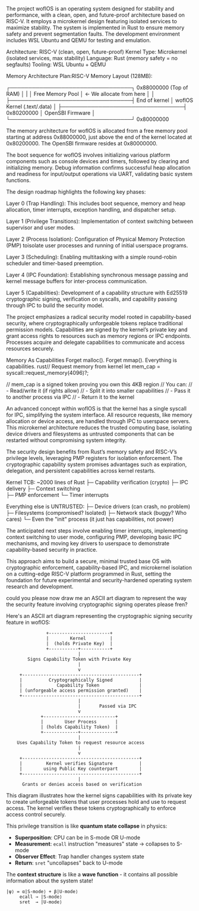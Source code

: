 The project woflOS is an operating system designed for stability and
performance, with a clean, open, and future-proof architecture based
on RISC-V. It employs a microkernel design featuring isolated services to
maximize stability. The system is implemented in Rust to ensure memory
safety and prevent segmentation faults. The development environment includes
WSL Ubuntu and QEMU for testing and emulation.


Architecture: RISC-V (clean, open, future-proof)
Kernel Type:  Microkernel (isolated services, max stability)
Language:     Rust (memory safety = no segfaults)
Tooling:      WSL Ubuntu + QEMU


Memory Architecture Plan:RISC-V Memory Layout (128MB):

┌─────────────────────────────────┐ 0x88000000 (Top of RAM)
│                                 |
│   Free Memory Pool              │ ← We allocate from here
│                                 │
├─────────────────────────────────┤ End of kernel
│   woflOS Kernel (.text/.data)   │
├─────────────────────────────────┤ 0x80200000
│   OpenSBI Firmware              │
└─────────────────────────────────┘ 0x80000000


The memory architecture for woflOS is allocated from a free memory pool
starting at address 0x88000000, just above the end of the kernel located
at 0x80200000. The OpenSBI firmware resides at 0x80000000.

The boot sequence for woflOS involves initializing various platform components
such as console devices and timers, followed by clearing and initializing memory.
Debug information confirms successful heap allocation and readiness for
input/output operations via UART, validating basic system functions.


The design roadmap highlights the following key phases:

Layer 0 (Trap Handling): This includes boot sequence, memory and heap allocation,
timer interrupts, exception handling, and dispatcher setup.

Layer 1 (Privilege Transitions): Implementation of context switching between
supervisor and user modes.

Layer 2 (Process Isolation): Configuration of Physical Memory Protection (PMP)
toisolate user processes and running of initial userspace programs.

Layer 3 (Scheduling): Enabling multitasking with a simple round-robin scheduler and
timer-based preemption.

Layer 4 (IPC Foundation): Establishing synchronous message passing and kernel message
buffers for inter-process communication.

Layer 5 (Capabilities): Development of a capability structure with Ed25519 cryptographic
signing, verification on syscalls, and capability passing through IPC to build the
security model.


The project emphasizes a radical security model rooted in capability-based security,
where cryptographically unforgeable tokens replace traditional permission models.
Capabilities are signed by the kernel’s private key and grant access rights to
resources such as memory regions or IPC endpoints. Processes acquire and delegate
capabilities to communicate and access resources securely.


Memory As Capabilities
Forget malloc(). Forget mmap(). Everything is capabilities.
rust// Request memory from kernel
let mem_cap = syscall::request_memory(4096)?;

// mem_cap is a signed token proving you own this 4KB region
// You can:
// - Read/write it (if rights allow)
// - Split it into smaller capabilities
// - Pass it to another process via IPC
// - Return it to the kernel


An advanced concept within woflOS is that the kernel has a single syscall for IPC,
simplifying the system interface. All resource requests, like memory allocation or
device access, are handled through IPC to userspace servers. This microkernel
architecture reduces the trusted computing base, isolating device drivers and
filesystems as untrusted components that can be restarted without compromising
system integrity.

The security design benefits from Rust’s memory safety and RISC-V’s privilege levels,
leveraging PMP registers for isolation enforcement. The cryptographic capability system
promises advantages such as expiration, delegation, and persistent capabilities across
kernel restarts.

Kernel TCB: ~2000 lines of Rust
├─ Capability verification (crypto)
├─ IPC delivery
├─ Context switching  
├─ PMP enforcement
└─ Timer interrupts

Everything else is UNTRUSTED:
├─ Device drivers (can crash, no problem)
├─ Filesystems (compromised? Isolated)
├─ Network stack (buggy? Who cares)
└─ Even the "init" process (it just has capabilities, not power)

The anticipated next steps involve enabling timer interrupts, implementing context
switching to user mode, configuring PMP, developing basic IPC mechanisms, and moving key
drivers to userspace to demonstrate capability-based security in practice.

This approach aims to build a secure, minimal trusted base OS with cryptographic
enforcement, capability-based IPC, and microkernel isolation on a cutting-edge RISC-V
platform programmed in Rust, setting the foundation for future experimental and
security-hardened operating system research and development.

could you please now draw me an ASCII art diagram to represent the way the security
feature involving cryptographic signing operates please fren?

Here's an ASCII art diagram representing the cryptographic signing security feature in woflOS:

                   +-----------------------+
                   |        Kernel         |
                   |  (holds Private Key)  |
                   +-----------+-----------+
                               |
            Signs Capability Token with Private Key
                               |
                               v
         +--------------------------------------------+
         |          Cryptographically Signed          |
         |             Capability Token               |
         | (unforgeable access permission granted)    |
         +--------------------------------------------+
                               |
                               |       Passed via IPC
                               v
                 +---------------------------+
                 |        User Process       |
                 | (holds Capability Token)  |
                 +-------------+-------------+
                               |
        Uses Capability Token to request resource access
                               |
                               v
         +--------------------------------------------+
         |         Kernel verifies Signature          |
         |        using Public Key counterpart        |
         +--------------------------------------------+
                               |
          Grants or denies access based on verification

This diagram illustrates how the kernel signs capabilities with its
private key to create unforgeable tokens that user processes hold and
use to request access. The kernel verifies these tokens cryptographically
to enforce access control securely.


This privilege transition is like **quantum state collapse** in physics:
- **Superposition**: CPU can be in S-mode OR U-mode
- **Measurement**: `ecall` instruction "measures" state → collapses to S-mode
- **Observer Effect**: Trap handler changes system state
- **Return**: `sret` "uncollapses" back to U-mode

The **context structure** is like a **wave function** - it contains all possible information about the system state!
```
|ψ⟩ = α|S-mode⟩ + β|U-mode⟩
     ecall → |S-mode⟩
     sret  → |U-mode⟩